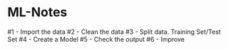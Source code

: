 # ML-Notes

#1 - Import the data
#2 - Clean the data
#3 - Split data. Training Set/Test Set
#4 - Create a Model
#5 - Check the output
#6 - Improve
